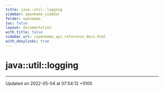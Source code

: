 ```yaml
---
title: java::util::logging
sidebar: openmama_sidebar
folder: openmama
toc: false
layout: documentation
with_title: false
sidebar_url: /openmama_api_reference_docs.html
with_doxylinks: true
---
```


# java::util::logging








-------------------------------

Updated on 2022-05-04 at 07:54:12 +0100